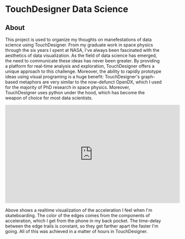 # TouchDesigner Data Science

## About
This project is used to organize my thoughts on manefestations of data science using TouchDesigner. 
From my graduate work in space physics through the six years I spent at NASA, I've always been fascinated with the aesthetics of data visualization. As the field of data science has emerged, the need to communicate these ideas has never been greater.  By providing a platform for real-time analysis and exploration, TouchDesigner offers a unique approach to this challenge. Moreover, the ability to rapidly prototype ideas using visual programing is a huge benefit: TouchDesigner's graph-based metaphors are very similar to the now-defunct OpenDX, which I used for the majority of PhD research in space physics. Moreover, TouchDesigner uses python under the hood, which has become the weapon of choice for most data scientists.


<iframe width="560" height="315" src="https://www.youtube.com/embed/5R5JyMHZxSM" frameborder="0" allow="accelerometer; autoplay; encrypted-media; gyroscope; picture-in-picture" allowfullscreen></iframe>

Above shows a realtime visualization of the acceleration I feel when I'm skateboarding. The color of the edges comes from the components of acceleration, which I get from the phone in my back pocket. The time-delay between the edge trails is constant, so they get farther apart the faster I'm going. All of this was achieved in a matter of hours in TouchDesigner.